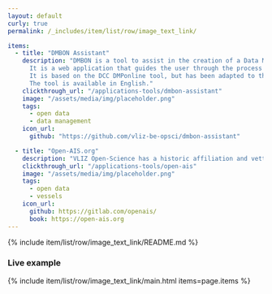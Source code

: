 ```yaml
---
layout: default
curly: true
permalink: /_includes/item/list/row/image_text_link/

items:
  - title: "DMBON Assistant"
    description: "DMBON is a tool to assist in the creation of a Data Management Plan (DMP). 
      It is a web application that guides the user through the process of creating a DMP. 
      It is based on the DCC DMPonline tool, but has been adapted to the needs of the Belgian marine research community. 
      The tool is available in English."
    clickthrough_url: "/applications-tools/dmbon-assistant"
    image: "/assets/media/img/placeholder.png"
    tags:
      - open data
      - data management
    icon_url: 
      github: "https://github.com/vliz-be-opsci/dmbon-assistant"

  - title: "Open-AIS.org"
    description: "VLIZ Open-Science has a historic affiliation and vetted interest into the development of open-ais.org: a set of tools and solutions for exploring captured vessel traffic data in a research context."
    clickthrough_url: "/applications-tools/open-ais"
    image: "/assets/media/img/placeholder.png"
    tags:
      - open data
      - vessels
    icon_url:
      github: https://gitlab.com/openais/
      book: https://open-ais.org
---
```


{% include item/list/row/image_text_link/README.md %}

### Live example

{% include item/list/row/image_text_link/main.html items=page.items %}